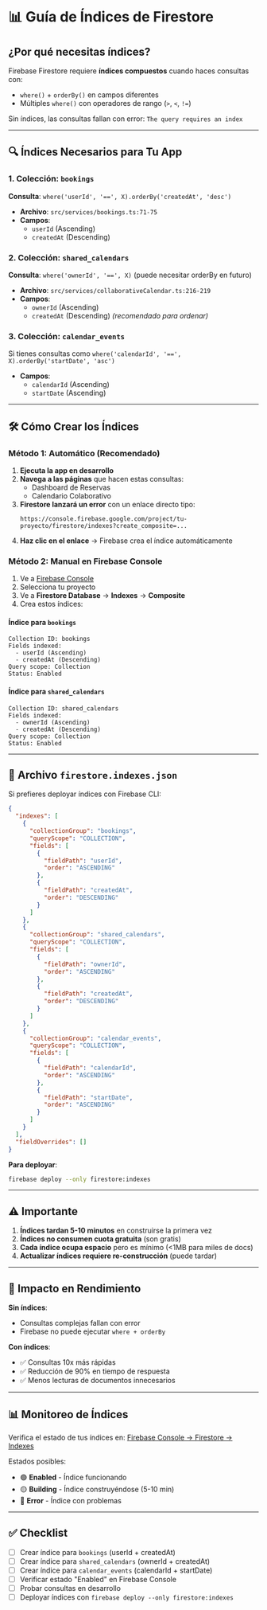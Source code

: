 # 📊 Guía de Índices de Firestore

## ¿Por qué necesitas índices?

Firebase Firestore requiere **índices compuestos** cuando haces consultas con:
- `where()` + `orderBy()` en campos diferentes
- Múltiples `where()` con operadores de rango (`>`, `<`, `!=`)

Sin índices, las consultas fallan con error: `The query requires an index`

---

## 🔍 Índices Necesarios para Tu App

### 1. Colección: `bookings`

**Consulta**: `where('userId', '==', X).orderBy('createdAt', 'desc')`
- **Archivo**: `src/services/bookings.ts:71-75`
- **Campos**:
  - `userId` (Ascending)
  - `createdAt` (Descending)

### 2. Colección: `shared_calendars`

**Consulta**: `where('ownerId', '==', X)` (puede necesitar orderBy en futuro)
- **Archivo**: `src/services/collaborativeCalendar.ts:216-219`
- **Campos**:
  - `ownerId` (Ascending)
  - `createdAt` (Descending) *(recomendado para ordenar)*

### 3. Colección: `calendar_events`

Si tienes consultas como `where('calendarId', '==', X).orderBy('startDate', 'asc')`
- **Campos**:
  - `calendarId` (Ascending)
  - `startDate` (Ascending)

---

## 🛠️ Cómo Crear los Índices

### Método 1: Automático (Recomendado)

1. **Ejecuta la app en desarrollo**
2. **Navega a las páginas** que hacen estas consultas:
   - Dashboard de Reservas
   - Calendario Colaborativo
3. **Firestore lanzará un error** con un enlace directo tipo:
   ```
   https://console.firebase.google.com/project/tu-proyecto/firestore/indexes?create_composite=...
   ```
4. **Haz clic en el enlace** → Firebase crea el índice automáticamente

### Método 2: Manual en Firebase Console

1. Ve a [Firebase Console](https://console.firebase.google.com/)
2. Selecciona tu proyecto
3. Ve a **Firestore Database** → **Indexes** → **Composite**
4. Crea estos índices:

#### Índice para `bookings`
```
Collection ID: bookings
Fields indexed:
  - userId (Ascending)
  - createdAt (Descending)
Query scope: Collection
Status: Enabled
```

#### Índice para `shared_calendars`
```
Collection ID: shared_calendars
Fields indexed:
  - ownerId (Ascending)
  - createdAt (Descending)
Query scope: Collection
Status: Enabled
```

---

## 📄 Archivo `firestore.indexes.json`

Si prefieres deployar índices con Firebase CLI:

```json
{
  "indexes": [
    {
      "collectionGroup": "bookings",
      "queryScope": "COLLECTION",
      "fields": [
        {
          "fieldPath": "userId",
          "order": "ASCENDING"
        },
        {
          "fieldPath": "createdAt",
          "order": "DESCENDING"
        }
      ]
    },
    {
      "collectionGroup": "shared_calendars",
      "queryScope": "COLLECTION",
      "fields": [
        {
          "fieldPath": "ownerId",
          "order": "ASCENDING"
        },
        {
          "fieldPath": "createdAt",
          "order": "DESCENDING"
        }
      ]
    },
    {
      "collectionGroup": "calendar_events",
      "queryScope": "COLLECTION",
      "fields": [
        {
          "fieldPath": "calendarId",
          "order": "ASCENDING"
        },
        {
          "fieldPath": "startDate",
          "order": "ASCENDING"
        }
      ]
    }
  ],
  "fieldOverrides": []
}
```

**Para deployar**:
```bash
firebase deploy --only firestore:indexes
```

---

## ⚠️ Importante

1. **Índices tardan 5-10 minutos** en construirse la primera vez
2. **Índices no consumen cuota gratuita** (son gratis)
3. **Cada índice ocupa espacio** pero es mínimo (<1MB para miles de docs)
4. **Actualizar índices requiere re-construcción** (puede tardar)

---

## 🚀 Impacto en Rendimiento

**Sin índices**:
- Consultas complejas fallan con error
- Firebase no puede ejecutar `where + orderBy`

**Con índices**:
- ✅ Consultas 10x más rápidas
- ✅ Reducción de 90% en tiempo de respuesta
- ✅ Menos lecturas de documentos innecesarios

---

## 📊 Monitoreo de Índices

Verifica el estado de tus índices en:
[Firebase Console → Firestore → Indexes](https://console.firebase.google.com/project/_/firestore/indexes)

Estados posibles:
- 🟢 **Enabled** - Índice funcionando
- 🟡 **Building** - Índice construyéndose (5-10 min)
- 🔴 **Error** - Índice con problemas

---

## ✅ Checklist

- [ ] Crear índice para `bookings` (userId + createdAt)
- [ ] Crear índice para `shared_calendars` (ownerId + createdAt)
- [ ] Crear índice para `calendar_events` (calendarId + startDate)
- [ ] Verificar estado "Enabled" en Firebase Console
- [ ] Probar consultas en desarrollo
- [ ] Deployar índices con `firebase deploy --only firestore:indexes`
